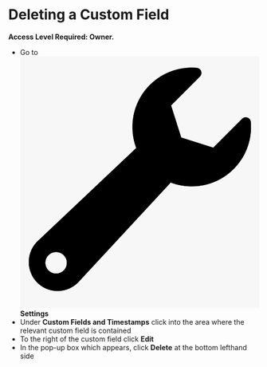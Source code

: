 # Deleting a Custom Field

**Access Level Required: Owner.**

* Go to ![](../../.gitbook/assets/wrench.png) **Settings**
* Under **Custom Fields and Timestamps** click into the area where the relevant custom field is contained
* To the right of the custom field click **Edit**
* In the pop-up box which appears, click **Delete** at the bottom lefthand side

